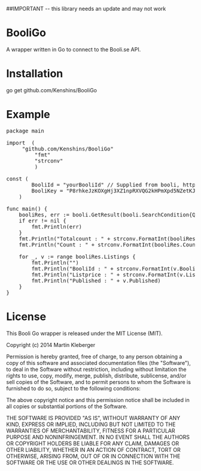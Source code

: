 ##IMPORTANT -- this library needs an update and may not work

BooliGo
=======

A wrapper written in Go to connect to the Booli.se API.

Installation
=======

go get github.com/Kenshins/BooliGo

Example
=======
<pre>
package main

import  (
  	 "github.com/Kenshins/BooliGo"
		 "fmt"
		 "strconv"
		 )

const (
		BooliId = "yourBooliId" // Supplied from booli, http://www.booli.se/api/key
		BooliKey = "P8rhkeJzKOXgHj3XZ1npRXVQG2kHPmXpd5NZetKJ" // Supplied from booli, http://www.booli.se/api/key
	)

func main() {
	booliRes, err := booli.GetResult(booli.SearchCondition{Q: "nacka", MaxPrice: 3000000, MinPrice: 300000, MinLivingArea: 65, Limit: 5}, BooliId, BooliKey)
	if err != nil {
		fmt.Println(err)
	}
	fmt.Println("Totalcount : " + strconv.FormatInt(booliRes.TotalCount,10))
	fmt.Println("Count : " + strconv.FormatInt(booliRes.Count,10))

	for _, v := range booliRes.Listings {
		fmt.Println("")
		fmt.Println("BooliId : " + strconv.FormatInt(v.BooliId,10))
		fmt.Println("Listprice : " + strconv.FormatInt(v.ListPrice,10))
		fmt.Println("Published : " + v.Published)
	}
}
</pre>


License
=======
This Booli Go wrapper is released under the MIT License (MIT).

Copyright (c) 2014 Martin Kleberger

Permission is hereby granted, free of charge, to any person obtaining a copy of this software and associated documentation files (the "Software"), to deal in the Software without restriction, including without limitation the rights to use, copy, modify, merge, publish, distribute, sublicense, and/or sell copies of the Software, and to permit persons to whom the Software is furnished to do so, subject to the following conditions:

The above copyright notice and this permission notice shall be included in all copies or substantial portions of the Software.

THE SOFTWARE IS PROVIDED "AS IS", WITHOUT WARRANTY OF ANY KIND, EXPRESS OR IMPLIED, INCLUDING BUT NOT LIMITED TO THE WARRANTIES OF MERCHANTABILITY, FITNESS FOR A PARTICULAR PURPOSE AND NONINFRINGEMENT. IN NO EVENT SHALL THE AUTHORS OR COPYRIGHT HOLDERS BE LIABLE FOR ANY CLAIM, DAMAGES OR OTHER LIABILITY, WHETHER IN AN ACTION OF CONTRACT, TORT OR OTHERWISE, ARISING FROM, OUT OF OR IN CONNECTION WITH THE SOFTWARE OR THE USE OR OTHER DEALINGS IN THE SOFTWARE.
